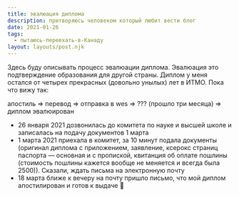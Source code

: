 ```yaml
---
title: эвалюация диплома
description: притворяюсь человеком который любит вести блог
date: 2021-01-26
tags:
  - пытаюсь-переехать-в-Канаду
layout: layouts/post.njk
---
```


Здесь буду описывать процесс эвалюации диплома. Эвалюация это подтверждение образования для другой страны. Диплом у меня остался от четырех прекрасных (довольно унылых) лет в ИТМО. Пока что вижу так:

апостиль => перевод => отправка в wes => ??? (прошло три месяца) => диплом эвалюирован

- 26 января 2021 дозвонилась до комитета по науке и высшей школе и записалась на подачу документов 1 марта 
- 1 марта 2021 приехала в комитет, за 10 минут подала документы (оригинал диплома с приложением, заявление, ксерокс страниц паспорта — основная и с пропиской, квитанция об оплате пошлины (стоимость пошлины кажется вообще не меняется и всегда была 2500)). Сказали, ждать письма на электронную почту
- 18 марта ближе к вечеру на почту пришло письмо, что мой диплом апостилирован и готов к выдаче 🎉